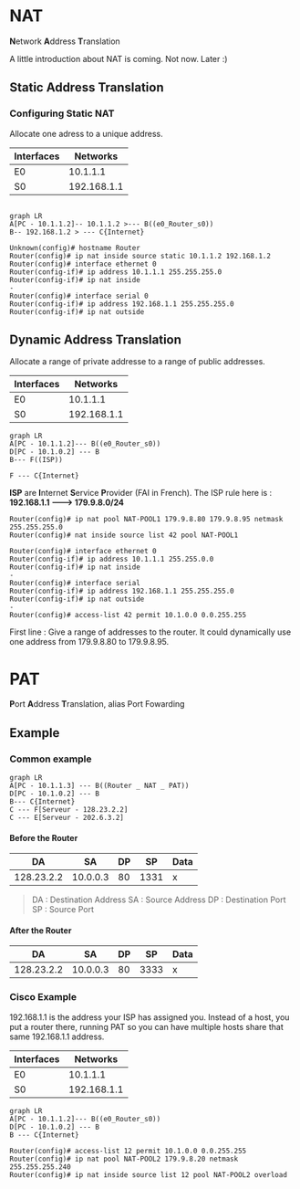 # NAT
**N**etwork **A**ddress **T**ranslation

A little introduction about NAT is coming. Not now. Later :)

## Static Address Translation

### Configuring Static NAT

Allocate one adress to a unique address.

|Interfaces| Networks|
|---|---|
|E0|10.1.1.1|
|S0|192.168.1.1|
```mermaid

graph LR
A[PC - 10.1.1.2]-- 10.1.1.2 >--- B((e0_Router_s0))
B-- 192.168.1.2 > --- C{Internet}
```

```
Unknown(config)# hostname Router
Router(config)# ip nat inside source static 10.1.1.2 192.168.1.2
Router(config)# interface ethernet 0
Router(config-if)# ip address 10.1.1.1 255.255.255.0
Router(config-if)# ip nat inside
-
Router(config)# interface serial 0
Router(config-if)# ip address 192.168.1.1 255.255.255.0
Router(config-if)# ip nat outside
```

## Dynamic Address Translation

Allocate a range of private addresse to a range of public addresses.

|Interfaces| Networks|
|---|---|
|E0|10.1.1.1|
|S0|192.168.1.1|

```mermaid
graph LR
A[PC - 10.1.1.2]--- B((e0_Router_s0))
D[PC - 10.1.0.2] --- B
B--- F((ISP))

F --- C{Internet}
```

**ISP** are **I**nternet **S**ervice **P**rovider (FAI in French).
The ISP rule here is : 
**192.168.1.1 ---> 179.9.8.0/24**
```
Router(config)# ip nat pool NAT-POOL1 179.9.8.80 179.9.8.95 netmask 255.255.255.0
Router(config)# nat inside source list 42 pool NAT-POOL1

Router(config)# interface ethernet 0
Router(config-if)# ip address 10.1.1.1 255.255.0.0
Router(config-if)# ip nat inside
-
Router(config)# interface serial
Router(config-if)# ip address 192.168.1.1 255.255.255.0
Router(config-if)# ip nat outside
-
Router(config)# access-list 42 permit 10.1.0.0 0.0.255.255
```

First line : Give a range of addresses to the router. It could dynamically use one address from 179.9.8.80 to 179.9.8.95.

# PAT
**P**ort **A**ddress **T**ranslation, alias Port Fowarding

## Example

### Common example

```mermaid
graph LR
A[PC - 10.1.1.3] --- B((Router _ NAT _ PAT))
D[PC - 10.1.0.2] --- B
B--- C{Internet}
C --- F[Serveur - 128.23.2.2]
C --- E[Serveur - 202.6.3.2]
```

#### Before the Router

| DA | SA | DP | SP | Data
|-|-|-|-|-
|128.23.2.2|10.0.0.3 | 80 | 1331 | x

> DA : Destination Address
> SA : Source Address
> DP : Destination Port
> SP : Source Port

#### After the Router

| DA | SA | DP | SP | Data
|-|-|-|-|-
|128.23.2.2|10.0.0.3 | 80 | 3333| x

### Cisco Example

192.168.1.1 is the address your ISP has assigned you.
Instead of a host, you put a router there, running PAT
so you can have multiple hosts share that same
192.168.1.1 address.

|Interfaces| Networks|
|---|---|
|E0|10.1.1.1|
|S0|192.168.1.1|

```mermaid
graph LR
A[PC - 10.1.1.2]--- B((e0_Router_s0))
D[PC - 10.1.0.2] --- B
B --- C{Internet}
```

```
Router(config)# access-list 12 permit 10.1.0.0 0.0.255.255
Router(config)# ip nat pool NAT-POOL2 179.9.8.20 netmask 255.255.255.240
Router(config)# ip nat inside source list 12 pool NAT-POOL2 overload
```

